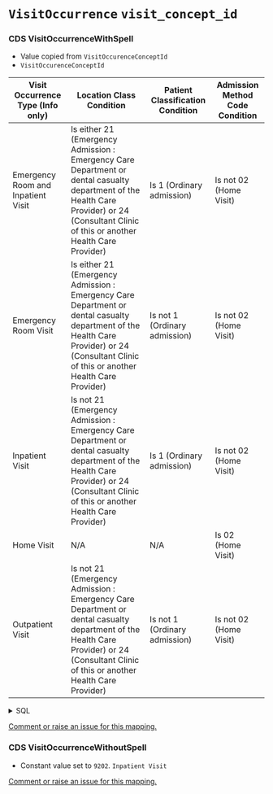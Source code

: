 # `VisitOccurrence` `visit_concept_id`
### CDS VisitOccurrenceWithSpell
* Value copied from `VisitOccurenceConceptId`
* `VisitOccurenceConceptId` 
			
| Visit Occurrence Type (Info only)  | Location Class Condition                                                                                                                                                                   | Patient Classification Condition | Admission Method Code Condition |
|------------------------------------|--------------------------------------------------------------------------------------------------------------------------------------------------------------------------------------------|----------------------------------|---------------------------------|
| Emergency Room and Inpatient Visit | Is either 21 (Emergency Admission : Emergency Care Department or dental casualty department of the Health Care Provider) or 24 (Consultant Clinic of this or another Health Care Provider) | Is 1 (Ordinary admission)        | Is not 02 (Home Visit)          |
| Emergency Room Visit               | Is either 21 (Emergency Admission : Emergency Care Department or dental casualty department of the Health Care Provider) or 24 (Consultant Clinic of this or another Health Care Provider) | Is not 1 (Ordinary admission)    | Is not 02 (Home Visit)          |
| Inpatient Visit                    | Is not 21 (Emergency Admission : Emergency Care Department or dental casualty department of the Health Care Provider) or 24 (Consultant Clinic of this or another Health Care Provider)    | Is 1 (Ordinary admission)        | Is not 02 (Home Visit)          |
| Home Visit                         | N/A                                                                                                                                                                                        | N/A                              | Is 02 (Home Visit)              |
| Outpatient Visit                   | Is not 21 (Emergency Admission : Emergency Care Department or dental casualty department of the Health Care Provider) or 24 (Consultant Clinic of this or another Health Care Provider)    | Is not 1 (Ordinary admission)    | Is not 02 (Home Visit)          |
		
<details>
<summary>SQL</summary>

```sql
select
	l1.NHSNumber,
	l5.HospitalProviderSpellNumber,
	min (l5.EpisodeStartDate) as EpisodeStartDate,
	coalesce 
	(
		min (l5.EpisodeStartTime), 
		'000000'
	) as EpisodeStartTime,
	coalesce 
	(
		max (l5.EpisodeEndDate), 
		max (l1.CDSActivityDate)
	) as EpisodeEndDate,
	coalesce 
	(
		max (l5.EpisodeEndTime), 
		'000000'
	) as EpisodeEndTime,
	case 
		when max(l5.AdmissionMethodCode) in ('21','24') and max(l5.PatientClassification) = 1 then 262
        when max(l5.AdmissionMethodCode) in ('21','24') then 9203
        when max(l5.PatientClassification) in (1) then 9201
        when max(l4.LocationClass) in ('02') then 581476
		else 9202
	end as VisitOccurenceConceptId,    -- "visit_concept_id"
	case 
		when max(l5.EpisodeEndDate) is null and max(l5.DischargeDateHospitalProviderSpell) is null then 32220
        else 32818
	end as VisitTypeConceptId
from omop_staging.cds_line01 l1
	left join omop_staging.cds_line04 l4 
		on l1.MessageId = l4.MessageId -- Location Details 
	left join omop_staging.cds_line05 l5 
		on l1.MessageId = l5.MessageId  -- Hospital Provider Spell
	inner join dbo.Code c 
		on c.Code = l1.ActivityTreatmentFunctionCode
where l1.CDSUpdateType = 9   -- New/Modification     (1 = Delete)
	and l1.NHSNumber is not null
	and c.CodeTypeId = 2 -- activity_treatment_function_code
	and l5.HospitalProviderSpellNumber is not null
group by 
	l1.NHSNumber, 
	l5.HospitalProviderSpellNumber;
	
```
</details>


[Comment or raise an issue for this mapping.](https://github.com/answerdigital/oxford-omop-data-mapper/issues/new?title=OMOP%20VisitOccurrence%20table%20visit_concept_id%20field%20mapping)
### CDS VisitOccurrenceWithoutSpell
* Constant value set to `9202`. `Inpatient Visit`

[Comment or raise an issue for this mapping.](https://github.com/answerdigital/oxford-omop-data-mapper/issues/new?title=OMOP%20VisitOccurrence%20table%20visit_concept_id%20field%20mapping)
